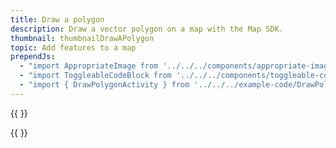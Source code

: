 ```yaml
---
title: Draw a polygon
description: Draw a vector polygon on a map with the Map SDK.
thumbnail: thumbnailDrawAPolygon
topic: Add features to a map
prependJs:
  - "import AppropriateImage from '../../../components/appropriate-image'"
  - "import ToggleableCodeBlock from '../../../components/toggleable-code-block'"
  - "import { DrawPolygonActivity } from '../../../example-code/DrawPolygonActivity.js'"
---
```


{{
  <AppropriateImage imageId="exampleDrawAPolygon" />
}}

<!-- Any notes about this example would go here.  -->

{{
  <ToggleableCodeBlock 
    codeSnippet={DrawPolygonActivity}
  />
}}

